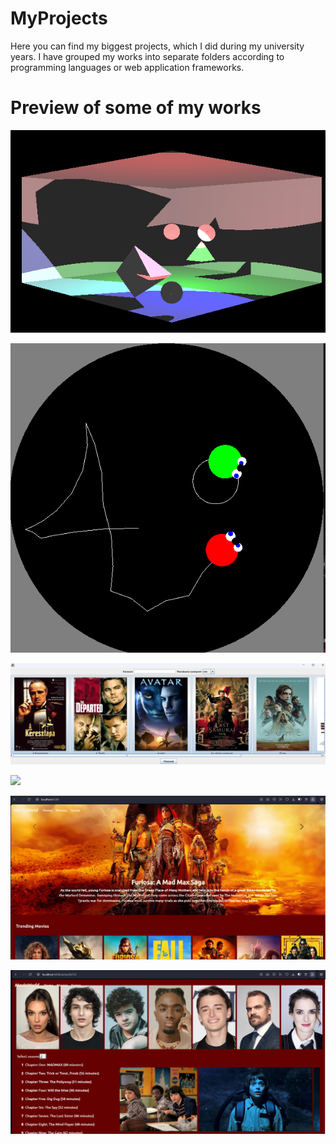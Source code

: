 # MyProjects

Here you can find my biggest projects, which I did during my university years. 
I have grouped my works into separate folders according to programming languages or web application frameworks.

# Preview of some of my works

![](C++/Lehallgatastervezo/lehallgatastervezo.png)

![](C++/UFO%20hami/ufohami.png)

![](Java/MovieStore/image.png)

![](C#/MovieWebSocketService/moviesview.png)

![](Angular/MovieWorld/movieworld_home.png)

![](Angular/MovieWorld/movieworld_seriesepisodes.png)
